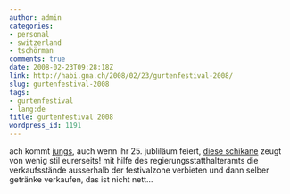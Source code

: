 ```yaml
---
author: admin
categories:
- personal
- switzerland
- tschörman
comments: true
date: 2008-02-23T09:28:18Z
link: http://habi.gna.ch/2008/02/23/gurtenfestival-2008/
slug: gurtenfestival-2008
tags:
- gurtenfestival
- lang:de
title: gurtenfestival 2008
wordpress_id: 1191
---
```


ach kommt [jungs](http://www.gurtenfestival.ch/), auch wenn ihr 25. jubliläum feiert, [diese schikane](http://www.espace.ch/artikel_487113.html) zeugt von wenig stil eurerseits! mit hilfe des regierungsstatthalteramts die verkaufsstände ausserhalb der festivalzone verbieten und dann selber getränke verkaufen, das ist nicht nett...



